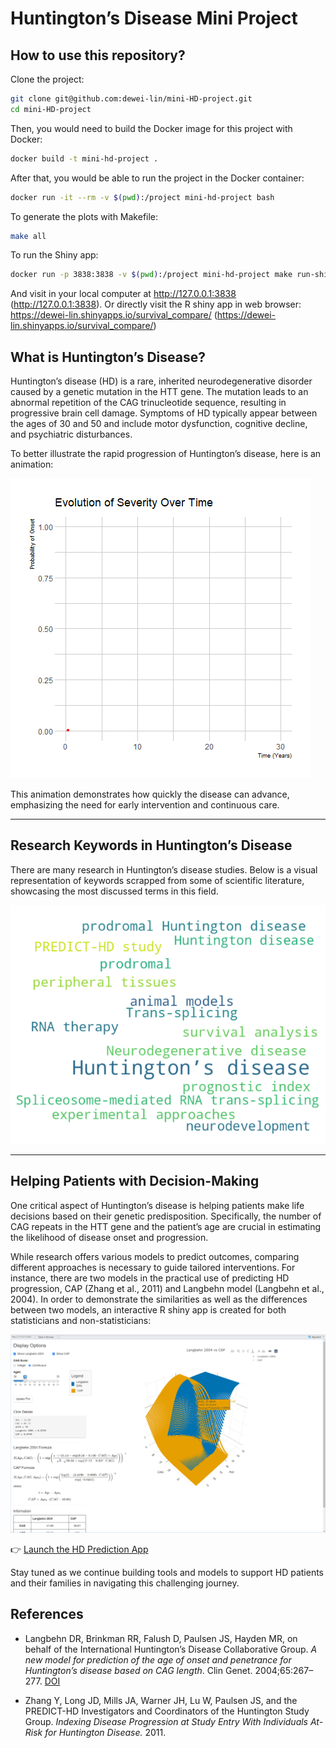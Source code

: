 # Huntington’s Disease Mini Project

##  How to use this repository?

Clone the project:

```bash
git clone git@github.com:dewei-lin/mini-HD-project.git
cd mini-HD-project
```

Then, you would need to build the Docker image for this project with Docker:

```bash
docker build -t mini-hd-project .
```

After that, you would be able to run the project in the Docker container:

```bash
docker run -it --rm -v $(pwd):/project mini-hd-project bash
```

To generate the plots with Makefile:

```bash
make all
```

To run the Shiny app:

```bash
docker run -p 3838:3838 -v $(pwd):/project mini-hd-project make run-shiny
```

And visit in your local computer at http://127.0.0.1:3838 (http://127.0.0.1:3838). Or directly visit the R shiny app in web browser: https://dewei-lin.shinyapps.io/survival_compare/ (https://dewei-lin.shinyapps.io/survival_compare/)




##  What is Huntington’s Disease?

Huntington’s disease (HD) is a rare, inherited neurodegenerative disorder caused by a genetic mutation in the HTT gene. The mutation leads to an abnormal repetition of the CAG trinucleotide sequence, resulting in progressive brain cell damage. Symptoms of HD typically appear between the ages of 30 and 50 and include motor dysfunction, cognitive decline, and psychiatric disturbances.

To better illustrate the rapid progression of Huntington’s disease, here is an animation:

![HD Progression Over Time](./plot/progression.gif)

This animation demonstrates how quickly the disease can advance, emphasizing the need for early intervention and continuous care.

---

##  Research Keywords in Huntington’s Disease

There are many research in Huntington’s disease studies. Below is a visual representation of keywords scrapped from some of scientific literature, showcasing the most discussed terms in this field.

![Keywords in Huntington Disease Research](./plot/keyword_plot.png)

---

##  Helping Patients with Decision-Making

One critical aspect of Huntington’s disease is helping patients make life decisions based on their genetic predisposition. Specifically, the number of CAG repeats in the HTT gene and the patient’s age are crucial in estimating the likelihood of disease onset and progression.

While research offers various models to predict outcomes, comparing different approaches is necessary to guide tailored interventions. For instance, there are two models in the practical use of predicting HD progression, CAP (Zhang et al., 2011) and Langbehn model (Langbehn et al., 2004). In order to demonstrate the similarities as well as the differences between two models, an interactive R shiny app is created for both statisticians and non-statisticians:

![Shiny App Preview](./survival_compare/survival_compare.png)

👉 [Launch the HD Prediction App](https://dewei-lin.shinyapps.io/survival_compare/)


Stay tuned as we continue building tools and models to support HD patients and their families in navigating this challenging journey.


## References

- Langbehn DR, Brinkman RR, Falush D, Paulsen JS, Hayden MR, on behalf of the International Huntington’s Disease Collaborative Group. *A new model for prediction of the age of onset and penetrance for Huntington’s disease based on CAG length*. Clin Genet. 2004;65:267–277. [DOI](https://doi.org/10.1111/j.0009-9163.2004.00218.x)

- Zhang Y, Long JD, Mills JA, Warner JH, Lu W, Paulsen JS, and the PREDICT-HD Investigators and Coordinators of the Huntington Study Group. *Indexing Disease Progression at Study Entry With Individuals At-Risk for Huntington Disease.* 2011.